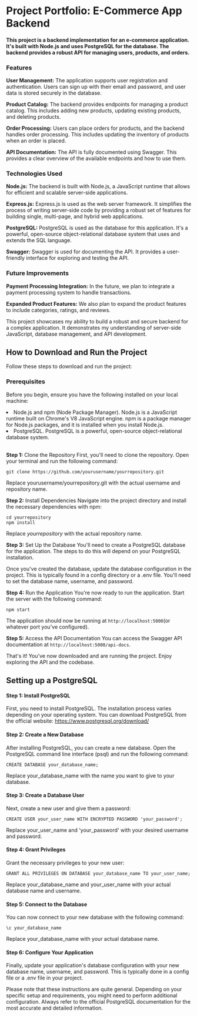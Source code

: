 # Project Portfolio: E-Commerce App Backend

#### This project is a backend implementation for an e-commerce application. It's built with Node.js and uses PostgreSQL for the database. The backend provides a robust API for managing users, products, and orders.

### Features

<b>User Management:</b> The application supports user registration and authentication. Users can sign up with their
email and password, and user data is stored securely in the database.

<b>Product Catalog:</b> The backend provides endpoints for managing a product catalog. This includes adding new products,
updating existing products, and deleting products.

<b>Order Processing:</b> Users can place orders for products, and the backend handles order processing. This includes
updating the inventory of products when an order is placed.

<b>API Documentation:</b> The API is fully documented using Swagger. This provides a clear overview of the available
endpoints and how to use them.

### Technologies Used

<b>Node.js:</b> The backend is built with Node.js, a JavaScript runtime that allows for efficient and scalable server-side applications.

<b>Express.js:</b> Express.js is used as the web server framework. It simplifies the process of writing server-side code by providing a robust set of features for building single, multi-page, and hybrid web applications.

<b>PostgreSQL:</b> PostgreSQL is used as the database for this application. It's a powerful, open-source object-relational
database system that uses and extends the SQL language.

<b>Swagger:</b> Swagger is used for documenting the API. It provides a user-friendly interface for exploring and testing
the API.

### Future Improvements

<b>Payment Processing Integration:</b> In the future, we plan to integrate a payment processing system to handle
transactions.

<b>Expanded Product Features:</b> We also plan to expand the product features to include categories, ratings, and reviews.

This project showcases my ability to build a robust and secure backend for a complex application. It demonstrates my
understanding of server-side JavaScript, database management, and API development.

## How to Download and Run the Project

Follow these steps to download and run the project:

### Prerequisites

Before you begin, ensure you have the following installed on your local machine:

<li>Node.js and npm (Node Package Manager). Node.js is a JavaScript runtime built on Chrome's V8 JavaScript engine. 
npm is a package manager for Node.js packages, and it is installed when you install Node.js.</li>
<li>PostgreSQL. PostgreSQL is a powerful, open-source object-relational database system.</li> <br/>

<b>Step 1:</b> Clone the Repository
First, you'll need to clone the repository. Open your terminal and run the following command:

`git clone https://github.com/yourusername/yourrepository.git`

Replace yourusername/yourrepository.git with the actual username and repository name.

<b>Step 2:</b> Install Dependencies
Navigate into the project directory and install the necessary dependencies with npm:

`cd yourrepository`
</br>
`npm install`

Replace <i>yourrepository</i> with the actual repository name.

<b>Step 3:</b> Set Up the Database
You'll need to create a PostgreSQL database for the application. The steps to do this will depend on your PostgreSQL
installation.

Once you've created the database, update the database configuration in the project. This is typically found in a config
directory or a .env file. You'll need to set the database name, username, and password.

<b>Step 4:</b> Run the Application
You're now ready to run the application. Start the server with the following command:

`npm start`

The application should now be running at `http://localhost:5000`(or whatever port you've configured).

<b>Step 5:</b> Access the API Documentation
You can access the Swagger API documentation at `http://localhost:5000/api-docs`.

That's it! You've now downloaded and are running the project. Enjoy exploring the API and the codebase.

## Setting up a PostgreSQL

#### Step 1: Install PostgreSQL

First, you need to install PostgreSQL. The installation process varies depending on your operating system. You can download PostgreSQL from the official website: https://www.postgresql.org/download/

#### Step 2: Create a New Database

After installing PostgreSQL, you can create a new database. Open the PostgreSQL command line interface (psql) and run
the following command:

`CREATE DATABASE your_database_name;`

Replace your_database_name with the name you want to give to your database.

#### Step 3: Create a Database User

Next, create a new user and give them a password:

`CREATE USER your_user_name WITH ENCRYPTED PASSWORD 'your_password';`

Replace your_user_name and 'your_password' with your desired username and password.

#### Step 4: Grant Privileges

Grant the necessary privileges to your new user:

`GRANT ALL PRIVILEGES ON DATABASE your_database_name TO your_user_name;`

Replace your_database_name and your_user_name with your actual database name and username.

#### Step 5: Connect to the Database

You can now connect to your new database with the following command:

`\c your_database_name`

Replace your_database_name with your actual database name.

#### Step 6: Configure Your Application

Finally, update your application's database configuration with your new database name, username, and password. This is typically done in a config file or a .env file in your project.

Please note that these instructions are quite general. Depending on your specific setup and requirements, you might need to perform additional configuration. Always refer to the official PostgreSQL documentation for the most accurate and detailed information.

